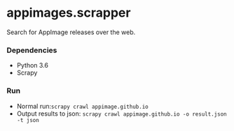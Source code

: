 # appimages.scrapper
Search for AppImage releases over the web.

### Dependencies
* Python 3.6
* Scrapy

### Run
* Normal run:`scrapy crawl appimage.github.io`
* Output results to json:
`scrapy crawl appimage.github.io -o result.json -t json`


